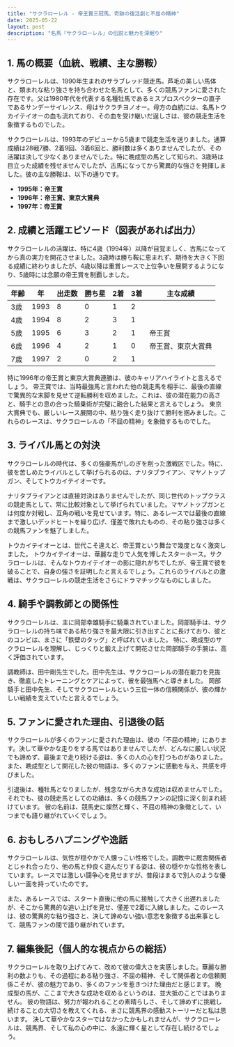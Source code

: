 ```yaml
---
title: "サクラローレル - 帝王賞三冠馬、奇跡の復活劇と不屈の精神"
date: 2025-05-22
layout: post
description: "名馬『サクラローレル』の伝説と魅力を深堀り"
---
```


## 1. 馬の概要（血統、戦績、主な勝鞍）

サクラローレルは、1990年生まれのサラブレッド競走馬。芦毛の美しい馬体と、類まれな粘り強さを持ち合わせた名馬として、多くの競馬ファンに愛された存在です。父は1980年代を代表する名種牡馬であるミスプロスペクターの直子であるサンデーサイレンス、母はサクラチヨノオー。母方の血統には、名馬トウカイテイオーの血も流れており、その血を受け継いだ逞しさは、彼の競走生活を象徴するものでした。

サクラローレルは、1993年のデビューから5歳まで競走生活を送りました。通算成績は28戦7勝、2着9回、3着6回と、勝利数は多くありませんでしたが、その活躍は決して少なくありませんでした。特に晩成型の馬として知られ、3歳時は目立った成績を残せませんでしたが、古馬になってから驚異的な強さを発揮しました。彼の主な勝鞍は、以下の通りです。

* **1995年：帝王賞**
* **1996年：帝王賞、東京大賞典**
* **1997年：帝王賞**


## 2. 成績と活躍エピソード（図表があれば出力）

サクラローレルの活躍は、特に4歳（1994年）以降が目覚ましく、古馬になってから真の実力を開花させました。3歳時は勝ち鞍に恵まれず、期待を大きく下回る成績に終わりましたが、4歳以降は重賞レースで上位争いを展開するようになり、5歳時には念願の帝王賞を制覇しました。

| 年齢 | 年 | 出走数 | 勝ち星 | 2着 | 3着 | 主な成績 |
|---|---|---|---|---|---|---|
| 3歳 | 1993 | 8 | 0 | 1 | 2 |  |
| 4歳 | 1994 | 8 | 2 | 3 | 1 |  |
| 5歳 | 1995 | 6 | 3 | 2 | 1 | 帝王賞 |
| 6歳 | 1996 | 4 | 2 | 1 | 0 | 帝王賞、東京大賞典 |
| 7歳 | 1997 | 2 | 0 | 2 | 1 |  |


特に1996年の帝王賞と東京大賞典連勝は、彼のキャリアハイライトと言えるでしょう。  帝王賞では、当時最強馬と言われた他の競走馬を相手に、最後の直線で驚異的な末脚を見せて逆転勝利を収めました。これは、彼の潜在能力の高さと、騎手との息の合った騎乗術が完璧に融合した結果と言えるでしょう。  東京大賞典でも、厳しいレース展開の中、粘り強く走り抜けて勝利を掴みました。これらのレースは、サクラローレルの「不屈の精神」を象徴するものでした。


## 3. ライバル馬との対決

サクラローレルの時代は、多くの強豪馬がしのぎを削った激戦区でした。特に、彼を苦しめたライバルとして挙げられるのは、ナリタブライアン、マヤノトップガン、そしてトウカイテイオーです。

ナリタブライアンとは直接対決はありませんでしたが、同じ世代のトップクラスの競走馬として、常に比較対象として挙げられていました。マヤノトップガンとは何度か対戦し、互角の戦いを見せています。特に、あるレースでは最後の直線まで激しいデッドヒートを繰り広げ、僅差で敗れたものの、その粘り強さは多くの競馬ファンを魅了しました。

トウカイテイオーとは、世代こそ違えど、帝王賞という舞台で幾度となく激突しました。  トウカイテイオーは、華麗な走りで人気を博したスターホース。サクラローレルは、そんなトウカイテイオーの影に隠れがちでしたが、帝王賞で彼を破ることで、自身の強さを証明したと言えるでしょう。これらのライバルとの激戦は、サクラローレルの競走生活をさらにドラマチックなものにしました。


## 4. 騎手や調教師との関係性

サクラローレルは、主に岡部幸雄騎手に騎乗されていました。岡部騎手は、サクラローレルの持ち味である粘り強さを最大限に引き出すことに長けており、彼とのコンビは、まさに「鉄壁のタッグ」と呼ばれていました。  特に、晩成型のサクラローレルを理解し、じっくりと鍛え上げて開花させた岡部騎手の手腕は、高く評価されています。

調教師は、田中剛先生でした。田中先生は、サクラローレルの潜在能力を見抜き、徹底したトレーニングとケアによって、彼を最強馬へと導きました。  岡部騎手と田中先生、そしてサクラローレルという三位一体の信頼関係が、彼の輝かしい戦績を支えていたと言えるでしょう。


## 5. ファンに愛された理由、引退後の話

サクラローレルが多くのファンに愛された理由は、彼の「不屈の精神」にあります。決して華やかな走りをする馬ではありませんでしたが、どんなに厳しい状況でも諦めず、最後まで走り続ける姿は、多くの人の心を打つものがありました。  また、晩成型として開花した彼の物語は、多くのファンに感動を与え、共感を呼びました。

引退後は、種牡馬となりましたが、残念ながら大きな成功は収めませんでした。それでも、彼の競走馬としての功績は、多くの競馬ファンの記憶に深く刻まれ続けています。  彼の名前は、競馬史に燦然と輝く、不屈の精神の象徴として、いつまでも語り継がれていくでしょう。


## 6. おもしろハプニングや逸話

サクラローレルは、気性が穏やかで人懐っこい性格でした。調教中に厩舎関係者とじゃれ合ったり、他の馬と仲良く遊んだりする姿は、彼の穏やかな性格を表しています。レースでは激しい闘争心を見せますが、普段はまるで別人のような優しい一面を持っていたのです。

また、あるレースでは、スタート直後に他の馬に接触して大きく出遅れましたが、そこから驚異的な追い上げを見せ、僅差で2着に入線しました。このレースは、彼の驚異的な粘り強さと、決して諦めない強い意志を象徴する出来事として、競馬ファンの間で語り継がれています。


## 7. 編集後記（個人的な視点からの総括）

サクラローレルを取り上げてみて、改めて彼の偉大さを実感しました。華麗な勝利の数よりも、その過程にある粘り強さ、不屈の精神、そして関係者との信頼関係こそが、彼の魅力であり、多くのファンを惹きつけた理由だと感じます。  晩成型の馬が、ここまで大きな成功を収めるというのは、並大抵のことではありません。  彼の物語は、努力が報われることの素晴らしさ、そして諦めずに挑戦し続けることの大切さを教えてくれる、まさに競馬界の感動ストーリーだと私は思います。  決して華やかなスターではなかったかもしれませんが、サクラローレルは、競馬界、そして私の心の中に、永遠に輝く星として存在し続けるでしょう。
